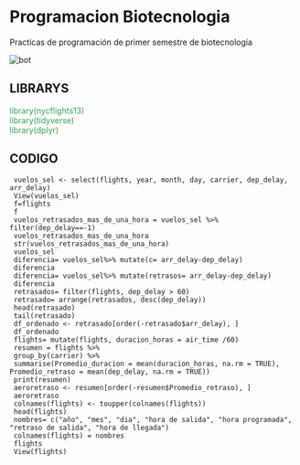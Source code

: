 # Programacion Biotecnologia
Practicas de programación de primer semestre de biotecnología 

![bot](https://github.com/user-attachments/assets/b5589fac-d5f9-4540-b878-220909aff27e)

## LIBRARYS 
<span style="color:#32a852">library(nycflights13)</span>  
<span style="color:#32a852">library(tidyverse)</span>  
<span style="color:#32a852">library(dplyr)</span>


## CODIGO
```
 vuelos_sel <- select(flights, year, month, day, carrier, dep_delay, arr_delay)
 View(vuelos_sel)
 f=flights
 f
 vuelos_retrasados_mas_de_una_hora = vuelos_sel %>% filter(dep_delay==-1)
 vuelos_retrasados_mas_de_una_hora
 str(vuelos_retrasados_mas_de_una_hora)
 vuelos_sel
 diferencia= vuelos_sel%>% mutate(c= arr_delay-dep_delay)
 diferencia
 diferencia= vuelos_sel%>% mutate(retrasos= arr_delay-dep_delay)
 diferencia
 retrasados= filter(flights, dep_delay > 60)
 retrasado= arrange(retrasados, desc(dep_delay))
 head(retrasado)
 tail(retrasado)
 df_ordenado <- retrasado[order(-retrasado$arr_delay), ]
 df_ordenado
 flights= mutate(flights, duracion_horas = air_time /60)
 resumen = flights %>%
 group_by(carrier) %>%
 summarise(Promedio_duracion = mean(duracion_horas, na.rm = TRUE), Promedio_retraso = mean(dep_delay, na.rm = TRUE))
 print(resumen)
 aeroretraso <- resumen[order(-resumen$Promedio_retraso), ]
 aeroretraso
 colnames(flights) <- toupper(colnames(flights))
 head(flights)
 nombres= c("año", "mes", "dia", "hora de salida", "hora programada", "retraso de salida", "hora de llegada")
 colnames(flights) = nombres
 flights
 View(flights)
